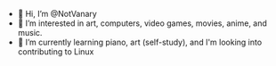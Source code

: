 - 👋 Hi, I’m @NotVanary
- 👀 I’m interested in art, computers, video games, movies, anime, and music.
- 🌱 I’m currently learning piano, art (self-study), and I'm looking into contributing to Linux

<!---
NotVanary/NotVanary is a ✨ special ✨ repository because its `README.md` (this file) appears on your GitHub profile.
You can click the Preview link to take a look at your changes.
--->
